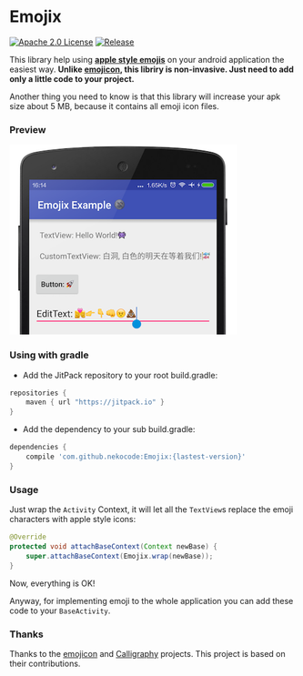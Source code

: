 # Emojix
[![Apache 2.0 License](https://img.shields.io/badge/license-Apache%202.0-blue.svg?style=flat)](http://www.apache.org/licenses/LICENSE-2.0.html) [![Release](https://img.shields.io/github/release/nekocode/Emojix.svg?label=Jitpack)](https://jitpack.io/#nekocode/Emojix)

This library help using **[apple style emojis](http://unicode.org/emoji/charts/full-emoji-list.html)** on your android application the easiest way. **Unlike [emojicon](https://github.com/rockerhieu/emojicon), this libriry is non-invasive. Just need to add only a little code to your project.**

Another thing you need to know is that this library will increase your apk size about 5 MB, because it contains all emoji icon files.

### Preview
![preview](art/preview.png)

### Using with gradle
- Add the JitPack repository to your root build.gradle:
```gradle
repositories {
    maven { url "https://jitpack.io" }
}
```

- Add the dependency to your sub build.gradle:
```gradle
dependencies {
    compile 'com.github.nekocode:Emojix:{lastest-version}'
}
```

### Usage

Just wrap the `Activity` Context, it will let all the `TextView`s replace the emoji characters with apple style icons:

```java
@Override
protected void attachBaseContext(Context newBase) {
    super.attachBaseContext(Emojix.wrap(newBase));
}
```

Now, everything is OK!

Anyway, for implementing emoji to the whole application you can add these code to your `BaseActivity`.

### Thanks

Thanks to the [emojicon](https://github.com/rockerhieu/emojicon) and [Calligraphy](https://github.com/chrisjenx/Calligraphy) projects. This project is based on their contributions.
